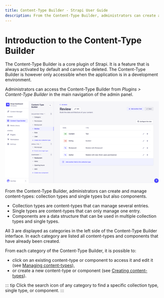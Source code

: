 ```yaml
---
title: Content-Type Builder - Strapi User Guide
description: From the Content-Type Builder, administrators can create and manage content-types (collection types and single types but also components).
---
```


# Introduction to the Content-Type Builder

The Content-Type Builder is a core plugin of Strapi. It is a feature that is always activated by default and cannot be deleted. The Content-Type Builder is however only accessible when the application is in a development environment.

Administrators can access the Content-Type Builder from _Plugins > Content-Type Builder_ in the main navigation of the admin panel.

![Content-Type Builder interface](../assets/content-types-builder/content-types-builder.png)

From the Content-Type Builder, administrators can create and manage content-types: collection types and single types but also components.

- Collection types are content-types that can manage several entries.
- Single types are content-types that can only manage one entry.
- Components are a data structure that can be used in multiple collection types and single types.

All 3 are displayed as categories in the left side of the Content-Type Builder interface. In each category are listed all content-types and components that have already been created.

From each category of the Content-Type Builder, it is possible to:

- click on an existing content-type or component to access it and edit it (see [Managing content-types](/user-docs/latest/content-types-builder/managing-content-types.md)),
- or create a new content-type or component (see [Creating content-types](/user-docs/latest/content-types-builder/creating-new-content-type.md)).

::: tip
Click the search icon <Fa-Search /> of any category to find a specific collection type, single type, or component.
:::
